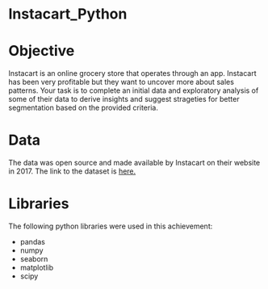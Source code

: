 # Instacart_Python


# Objective

Instacart is an online grocery store that operates through an app.  Instacart has been very profitable but they want to uncover more about sales patterns.  Your task is to complete an initial data and exploratory analysis of some of their data to derive insights and suggest strageties for better segmentation based on the provided criteria.


# Data

The data was open source and made available by Instacart on their website in 2017.  The link to the dataset is [here.](https://www.instacart.com/datasets/grocery-shopping-2017)


# Libraries

The following python libraries were used in this achievement:
* pandas
* numpy
* seaborn
* matplotlib
* scipy
